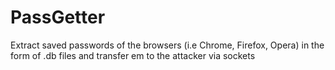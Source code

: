 # PassGetter
Extract saved passwords of the browsers (i.e Chrome, Firefox, Opera) in the form of .db files and transfer em to the attacker via sockets
